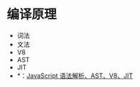 # 编译原理

- 词法
- 文法
- V8
- AST
- JIT
- \*：[JavaScript 语法解析、AST、V8、JIT](https://cheogo.github.io/learn-javascript/201709/runtime.html)
